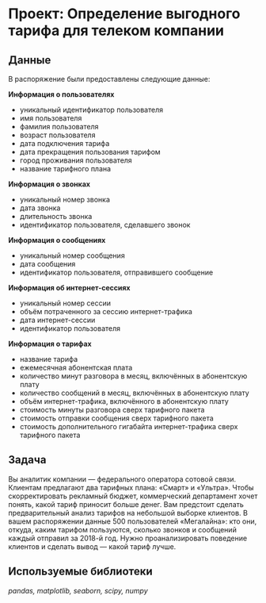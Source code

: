 # Проект: Определение выгодного тарифа для телеком компании

## Данные

В распоряжение были предоставлены следующие данные: 

**Информация о пользователях**
 - уникальный идентификатор пользователя
 - имя пользователя
 - фамилия пользователя
 - возраст пользователя
 - дата подключения тарифа
 - дата прекращения пользования тарифом 
 - город проживания пользователя 
 - название тарифного плана

**Информация о звонках**
 - уникальный номер звонка
 - дата звонка
 - длительность звонка
 - идентификатор пользователя, сделавшего звонок 

**Информация о сообщениях**
 - уникальный номер сообщения
 - дата сообщения
 - идентификатор пользователя, отправившего сообщение

**Информация об интернет-сессиях** 
 - уникальный номер сессии
 - объём потраченного за сессию интернет-трафика
 - дата интернет-сессии
 - идентификатор пользователя

**Информация о тарифах**
 - название тарифа
 - ежемесячная абонентская плата
 - количество минут разговора в месяц, включённых в абонентскую плату 
 - количество сообщений в месяц, включённых в абонентскую плату
 - объём интернет-трафика, включённого в абонентскую плату
 - стоимость минуты разговора сверх тарифного пакета 
 - стоимость отправки сообщения сверх тарифного пакета
 - стоимость дополнительного гигабайта интернет-трафика сверх тарифного пакета

## Задача

Вы аналитик компании  — федерального оператора сотовой связи. Клиентам предлагают два тарифных плана: «Смарт» и «Ультра». Чтобы скорректировать рекламный бюджет, коммерческий департамент хочет понять, какой тариф приносит больше денег. Вам предстоит сделать предварительный анализ тарифов на небольшой выборке клиентов. В вашем распоряжении данные 500 пользователей «Мегалайна»: кто они, откуда, каким тарифом пользуются, сколько звонков и сообщений каждый отправил за 2018-й год. Нужно проанализировать поведение клиентов и сделать вывод — какой тариф лучше.

## Используемые библиотеки
*pandas, matplotlib, seaborn, scipy, numpy*




